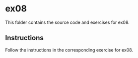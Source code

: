 # ex08

This folder contains the source code and exercises for ex08.

## Instructions
Follow the instructions in the corresponding exercise for ex08.
